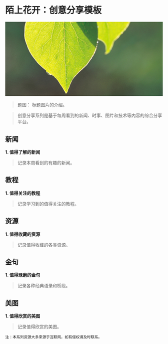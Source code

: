 # 陌上花开：创意分享模板

![base](../images/old_images/base.jpg)

> 题图： 标题图片的介绍。

> 创意分享系列是基于每周看到的新闻、时事、图片和技术等内容的综合分享平台。

## 新闻

**1. 值得了解的新闻**

> 记录本周看到的有趣的新闻。

## 教程
**1. 值得关注的教程**

> 记录学习到的值得关注的教程。

## 资源

**1. 值得收藏的资源**

> 记录值得收藏的各类资源。


## 金句

**1. 值得琢磨的金句**

> 记录各种经典语录和桥段。

## 美图

**1. 值得欣赏的美图**

> 记录值得欣赏的美图。





```
注：本系列资源大多来源于互联网，如有侵权请及时联系。
```